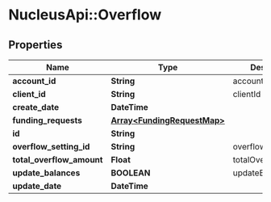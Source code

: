 # NucleusApi::Overflow

## Properties
Name | Type | Description | Notes
------------ | ------------- | ------------- | -------------
**account_id** | **String** | accountId | 
**client_id** | **String** | clientId | 
**create_date** | **DateTime** |  | [optional] 
**funding_requests** | [**Array&lt;FundingRequestMap&gt;**](FundingRequestMap.md) |  | [optional] 
**id** | **String** |  | [optional] 
**overflow_setting_id** | **String** | overflowSettingId | 
**total_overflow_amount** | **Float** | totalOverflowAmount | 
**update_balances** | **BOOLEAN** | updateBalances | [optional] 
**update_date** | **DateTime** |  | [optional] 


